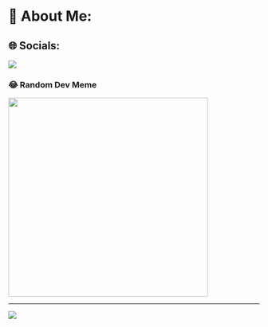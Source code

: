 # 💫 About Me:

## 🌐 Socials:

![](https://quotes-github-readme.vercel.app/api?type=horizontal&theme=radical)

### 😂 Random Dev Meme
<img src='https://randommeme-five.vercel.app/' style="height: 400px;"/>

---
[![](https://visitcount.itsvg.in/api?id=iluvatarcode&icon=0&color=0)](https://visitcount.itsvg.in)
